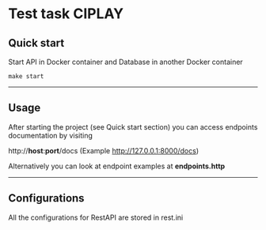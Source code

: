 # Test task CIPLAY

## Quick start

Start API in Docker container and Database in another Docker container
```
make start
```
---
## Usage

After starting the project (see Quick start section) you can access endpoints documentation by visiting

http://**host**:**port**/docs  (Example http://127.0.0.1:8000/docs)

Alternatively you can look at endpoint examples at **endpoints.http**

---
## Configurations

All the configurations for RestAPI are stored in rest.ini